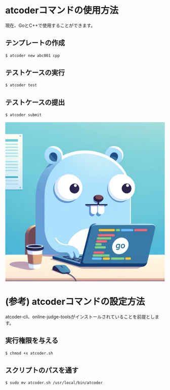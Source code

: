 # atcoderコマンドの使用方法

現在、GoとC++で使用することができます。

## テンプレートの作成
```bash
$ atcoder new abc001 cpp
```

## テストケースの実行
```bash
$ atcoder test
```

## テストケースの提出
```bash
$ atcoder submit
```

![Gopher](./Gopher.png)


# (参考) atcoderコマンドの設定方法
atcoder-cli、online-judge-toolsがインストールされていることを前提とします。

## 実行権限を与える
```bash
$ chmod +x atcoder.sh
```

## スクリプトのパスを通す
```bash
$ sudo mv atcoder.sh /usr/local/bin/atcoder
```